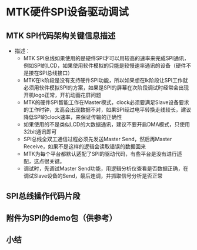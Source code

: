 # MTK硬件SPI设备驱动调试

## MTK SPI代码架构关键信息描述

- 描述：
  - MTK SPI总线如果使用的是硬件SPI才可以用较高的速率来完成SPI通讯，例如SPI的LCD，如果使用软件模拟的只能是较慢速率通讯的设备（硬件不是接在SPI总线接口）
  - MTK在lk阶段是没有支持硬件SPI功能，所以如果想在lk阶段让SPI工作就必须用软件模拟SPI的方案，如果是SPI的屏幕在次阶段调试时经常会出现开机logo正常，开机动画花屏问题
  - MTK的硬件SPI智能工作在Master模式，clock必须要满足Slave设备要求的工作时钟，太高会出现数据不对，如果SPI经过电平转换走线较长，建议降低SPI的clock速率，来保证传输的正确性
  - 如果使用的不是类似LCD的大数据通讯，建议不要开启DMA模式，只使用32bit通讯即可
  - SPI总线全双工通信过程必须先发送Master Send，然后再Master Receive，如果不是这样的逻辑会读取错误的数据回来
  - MTK为每个平台都默认适配了SPI的驱动代码，有些平台是没有进行适配，这点很关键。
  - 调试时，先调试Master Send功能，用逻辑分析仪查看是否数据正确，在调试Slave设备的Send，最后连调，并抓取信号分析是否正常

## SPI总线操作代码片段

## 附件为SPI的demo包（供参考）

## 小结
